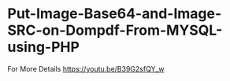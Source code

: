 # Put-Image-Base64-and-Image-SRC-on-Dompdf-From-MYSQL-using-PHP
For More Details
https://youtu.be/B39G2sfQY_w
